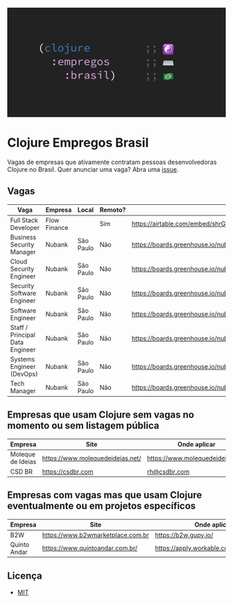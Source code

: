 ![Clojure Empregos Brasil](./docs/cover.png)

# Clojure Empregos Brasil

Vagas de empresas que ativamente contratam pessoas desenvolvedoras Clojure no Brasil. Quer anunciar uma vaga? Abra uma [issue](https://github.com/renatoalencar/clojure-empregos-brasil/issues).

## Vagas


|                            Vaga |      Empresa |     Local | Remoto? |                                                                                       Onde aplicar |
|---------------------------------|--------------|-----------|---------|----------------------------------------------------------------------------------------------------|
|            Full Stack Developer | Flow Finance |           |     Sim | https://airtable.com/embed/shrG8DnjAdAOAZm9h/tble1ghQMefhblMVK/viwOzu3raZSmdxK7Z/recGtRyuHlvFhUV0v |
|       Business Security Manager |       Nubank | São Paulo |     Não |                                                   https://boards.greenhouse.io/nubank/jobs/3400816 |
|         Cloud Security Engineer |       Nubank | São Paulo |     Não |                                                   https://boards.greenhouse.io/nubank/jobs/4120289 |
|      Security Software Engineer |       Nubank | São Paulo |     Não |                                                   https://boards.greenhouse.io/nubank/jobs/3695044 |
|               Software Engineer |       Nubank | São Paulo |     Não |                                                   https://boards.greenhouse.io/nubank/jobs/2569175 |
| Staff / Principal Data Engineer |       Nubank | São Paulo |     Não |                                                   https://boards.greenhouse.io/nubank/jobs/4204751 |
|       Systems Engineer (DevOps) |       Nubank | São Paulo |     Não |                                                   https://boards.greenhouse.io/nubank/jobs/3372800 |
|                    Tech Manager |       Nubank | São Paulo |     Não |                                                   https://boards.greenhouse.io/nubank/jobs/2989044 |


## Empresas que usam Clojure sem vagas no momento ou sem listagem pública


|           Empresa |                             Site |                     Onde aplicar |
|-------------------|----------------------------------|----------------------------------|
| Moleque de Ideias | https://www.molequedeideias.net/ | https://www.molequedeideias.net/ |
|            CSD BR |                https://csdbr.com |                     rh@csdbr.com |


## Empresas com vagas mas que usam Clojure eventualmente ou em projetos específicos


|      Empresa |                              Site |                            Onde aplicar |
|--------------|-----------------------------------|-----------------------------------------|
|          B2W | https://www.b2wmarketplace.com.br |                    https://b2w.gupy.io/ |
| Quinto Andar |   https://www.quintoandar.com.br/ | https://apply.workable.com/quintoandar/ |


## Licença

* [MIT](./LICENSE)
